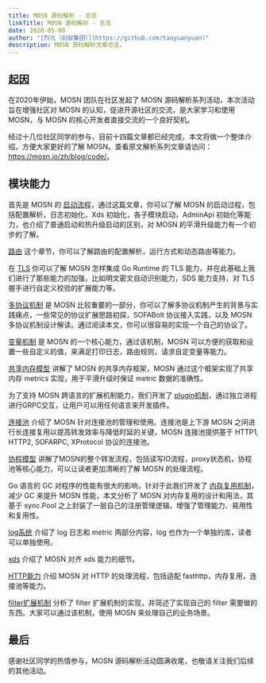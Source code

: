 ```yaml
---
title: MOSN 源码解析 - 总览
linkTitle: MOSN 源码解析 - 总览
date: 2020-05-08
author: "[烈元（蚂蚁集团）](https://github.com/taoyuanyuan)"
description: MOSN 源码解析文章总览。
---
```


## 起因

在2020年伊始，MOSN 团队在社区发起了 MOSN 源码解析系列活动，本次活动旨在增强社区对 MOSN 的认知，促进开源社区的交流，是大家学习和使用 MOSN，与 MOSN 的核心开发者直接交流的一个良好契机。

经过十几位社区同学的参与，目前十四篇文章都已经完成，本文将做一个整体介绍，方便大家更好的了解 MOSN。查看原文解析系列文章请访问： <https://mosn.io/zh/blog/code/>。

## 模块能力

首先是 MOSN 的 [启动流程](/zh/blog/code/mosn-startup/)，通过这篇文章，你可以了解 MOSN 的启动过程，包括配置解析，日志初始化，Xds 初始化，各子模块启动，AdminApi 初始化等能力，也介绍了普通启动和热升级启动的区别，对 MOSN 的平滑升级能力有一个初步的了解。

[路由](/zh/blog/code/mosn-router/) 这个章节，你可以了解路由的配置解析，运行方式和动态路由等能力。

在 [TLS](/zh/blog/code/mosn-tls/) 你可以了解 MOSN 怎样集成 Go Runtime 的 TLS 能力，并在此基础上我们进行了那些能力的加强，比如明文密文自动识别能力，SDS 能力支持，对 TLS 握手进行自定义校验的扩展能力等。

[多协议机制](/zh/docs/concept/multi-protocol/) 是 MOSN 比较重要的一部分，你可以了解多协议机制产生的背景与实践痛点，一些常见的协议扩展思路初探，SOFABolt 协议接入实践，以及 MOSN 多协议机制设计解读。通过阅读本文，你可以很容易的实现一个自己的协议了。

[变量机制](/zh/blog/code/mosn-variable/) 是 MOSN 的一个核心能力，通过该机制，MOSN 可以方便的获取和设置一些自定义的值，来满足打印日志，路由规则，请求自定变量等能力。

[共享内存模型](/zh/blog/code/mosn-shm/) 讲解了 MOSN 的共享内存框架，MOSN 通过这个框架实现了共享内存 metrics 实现，用于平滑升级时保证 metric 数据的准确性。

为了支持 MOSN 跨语言的扩展机制能力，我们开发了 [plugin机制](/zh/blog/code/mosn-plugin/)，通过独立进程进行GRPC交互，让用户可以用任何语言来开发插件。

[连接池](/zh/blog/code/mosn-connection-pool/) 介绍了 MOSN 针对连接池的管理和使用。连接池是上下游 MOSN 之间进行长连接复用以提高转发效率与降低时延的关键，MOSN 连接池提供基于 HTTP1, HTTP2, SOFARPC, XProtocol 协议的连接池。

[协程模型](/zh/blog/code/mosn-eventloop/) 讲解了MOSN的整个转发流程，包括读写IO流程，proxy状态机，协程池等核心能力，可以让读者更加清晰的了解 MOSN 的处理流程。

Go 语言的 GC 对程序的性能有很大的影响，针对于此我们开发了 [内存复用机制](/zh/blog/code/mosn-buffer/)，减少 GC 来提升 MOSN 性能，本文分析了 MOSN 对内存复用的设计和用法，其基于 sync.Pool 之上封装了一层自己的注册管理逻辑，增强了管理能力、易用性和复用性。

[log系统](/zh/blog/code/mosn-log/) 介绍了 log 日志和 metric 两部分内容，log 也作为一个单独的库，读者可以单独使用。

[xds](/zh/blog/code/mosn-xds/) 介绍了 MOSN 对齐 xds 能力的细节。

[HTTP能力](/zh/blog/code/mosn-http/) 介绍 MOSN 对 HTTP 的处理流程，包括适配 fasthttp，内存复用，连接池等能力。

[filter扩展机制](/zh/blog/code/mosn-filters/) 分析了 filter 扩展机制的实现，并简述了实现自己的 filter 需要做的东西。大家可以通过该机制，使用 MOSN 来处理自己的业务场景。

## 最后

感谢社区同学的热情参与，MOSN 源码解析活动圆满收尾，也敬请关注我们后续的其他活动。
